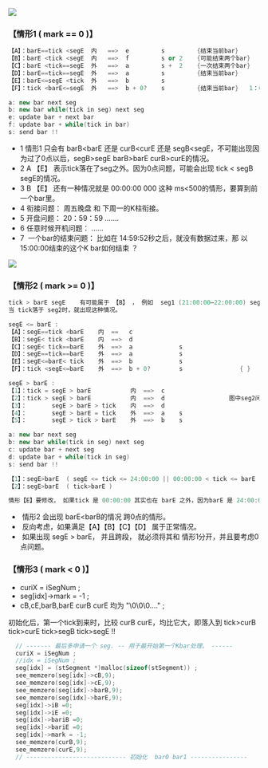 ![](https://github.com/asialiugf/blogs/blob/master/uquant/k_calculte001.PNG)
### 【情形1 ( mark == 0 )】
```c++
【A】：barE==tick <segE  内   ==>  e         s         {结束当前bar}
【B】：barE <tick <segE  内   ==>  f         s or 2    {可能结束两个bar}
【C】：barE <tick==segE  外   ==>  a         s +  2    {一次结束两个bar}
【D】：barE==tick==segE  外   ==>  a         s         {结束当前bar}
【E】：barE<=segE <tick  外   ==>  b         s
【F】：tick <barE<=segE  外   ==>  b + 0?    s         {结束当前bar}   1：0点问题（A B，见下）  2：无效tick     4：第一个tick 

a: new bar next seg 
b: new bar while(tick in seg) next seg 
e: update bar + next bar
f: update bar + while(tick in bar)
s: send bar !!

```
- 1  情形1 只会有 barB<barE 还是 curB<curE 还是 segB<segE，不可能出现因为过了0点以后，segB>segE barB>barE curB>curE的情况。
- 2  A  【E】 表示tick落在了seg之外。因为0点问题，可能会出现 tick < segB segE的情况。
- 3  B  【E】 还有一种情况就是 00:00:00 000 这种 ms<500的情形，要算到前一个bar里。
- 4  衔接问题： 周五晚盘 和 下周一的K柱衔接。
- 5  开盘问题： 20：59：59 .......
- 6  任意时候开机问题： ......
- 7  一个bar的结束问题： 比如在 14:59:52秒之后，就没有数据过来，那 以15:00:00结束的这个K bar如何结束 ？




![](https://github.com/asialiugf/blogs/blob/master/uquant/k_calculte003.PNG)
### 【情形2 ( mark >= 0 )】
```c++
tick > barE segE    有可能属于 【B】 ， 例如  seg1 (21:00:00—22:00:00) seg2(22:30:00—24:00:00) seg3(00:00:00—01:00:00) 属于一个BAR
当 tick落于 seg2时，就出现这种情况。

segE <= barE : 
【A】：segE==tick <barE    内  ==   c
【B】：segE< tick <barE    内  ==>  d
【C】：segE< tick==barE    外  ==>  a             s
【D】：segE==tick==barE    外  ==>  a             s
【E】：segE<=barE< tick    外  ==>  b             s
【F】：tick <segE<=barE    外  ==>  b + 0?        s                { }   0点问题   

segE > barE : 
【1】：tick = segE > barE           内  ==>  c     
【2】：tick > segE > barE           内  ==>  d                  图中seg2问题
【3】：       segE > barE > tick    内  ==>  d
【4】：       segE > barE = tick    外  ==>  a    s
【5】：       segE > tick > barE    外  ==>  b    s

a: new bar next seg 
b: new bar while(tick in seg) next seg 
c: update bar + next seg
d: update bar + while(tick in seg)
s: send bar !!

【1】：segE>barE  ( segE <= tick <= 24:00:00 || 00:00:00 < tick <= barE )  属于上面的 【A】【B】
【2】：segE>barE  ( tick>barE )

情形【E】要修改， 如果tick 是 00:00:00 其实也在 barE 之外，因为barE 是 24:00:00。但 tick < barE

```
-  情形2 会出现 barE<barB的情况 跨0点的情形。
-  反向考虑，如果满足【A】【B】【C】【D】 属于正常情况。
-  如果出现 segE > barE， 并且跨段， 就必须将其和 情形1分开，并且要考虑0点问题。

### 【情形3 ( mark <  0 )】
- curiX = iSegNum ;
- seg[idx]->mark = -1 ;
- cB,cE,barB,barE curB curE 均为 "\0\0\0...." ;

初始化后，第一个tick到来时，比较 curB curE，均比它大，即落入到 tick>curB tick>curE tick>segB tick>segE !!

```c
  // ------- 最后多申请一个 seg. -- 用于最开始第一个Kbar处理。 ------
  curiX = iSegNum ;
  //idx = iSegNum ;
  seg[idx] = (stSegment *)malloc(sizeof(stSegment)) ;
  see_memzero(seg[idx]->cB,9);
  see_memzero(seg[idx]->cE,9);
  see_memzero(seg[idx]->barB,9);
  see_memzero(seg[idx]->barE,9);
  seg[idx]->iB =0;
  seg[idx]->iE =0;
  seg[idx]->bariB =0;
  seg[idx]->bariE =0;
  seg[idx]->mark = -1;
  see_memzero(curB,9);
  see_memzero(curE,9);
  // ---------------------------- 初始化  bar0 bar1 ----------------
```

